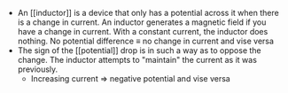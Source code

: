 - An [[inductor]] is a device that only has a potential across it when there is a change in current. An inductor generates a magnetic field if you have a change in current. With a constant current, the inductor does nothing. No potential difference $\equiv$ no change in current and vise versa
-  The sign of the [[potential]] drop is in such a way as to oppose the change. The inductor attempts to "maintain" the current as it was previously. 
	- Increasing current => negative potential and vise versa